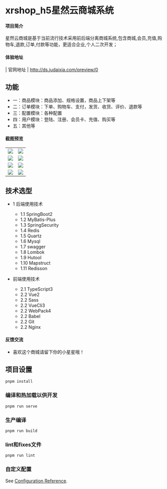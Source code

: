 # xrshop_h5星然云商城系统

#### 项目简介
星然云商城是基于当前流行技术采用前后端分离商城系统,包含商城,会员,充值,购物车,退款,订单,付款等功能，更适合企业,个人二次开发；


#### 体验地址

|   官网地址  |    http://ds.judaixia.com/preview/0


## 功能

* 一：商品模块：商品添加、规格设置，商品上下架等
* 二：订单模块：下单、购物车、支付，发货、收货、评价、退款等
* 三：配置模块：各种配置
* 四：用户模块：登陆、注册、会员卡、充值、购买等
* 五：其他等

#### 截图预览
<table>
    <tr>
        <td><img src="http://cdn1.xredm.com/mdImages/1.png"/></td>
        <td><img src="http://cdn1.xredm.com/mdImages/2.png"/></td>
    </tr>
    <tr>
        <td><img src="http://cdn1.xredm.com/mdImages/3.png"/></td>
        <td><img src="http://cdn1.xredm.com/mdImages/4.png"/></td>
    </tr>
    <tr>
        <td><img src="http://cdn1.xredm.com/mdImages/5.png"/></td>
        <td><img src="http://cdn1.xredm.com/mdImages/6.png"/></td>
    </tr>
    <tr>
        <td><img src="http://cdn1.xredm.com/mdImages/7.png"/></td>
        <td><img src="http://cdn1.xredm.com/mdImages/8.png"/></td>
    </tr>
</table>


## 技术选型
* 1 后端使用技术
    * 1.1 SpringBoot2
    * 1.2 MyBatis-Plus
    * 1.3 SpringSecurity
    * 1.4 Redis
    * 1.5 Quartz
    * 1.6 Mysql
    * 1.7 swagger
    * 1.8 Lombok
    * 1.9 Hutool
    * 1.10 Mapstruct
    * 1.11 Redisson
        
* 前端使用技术
    * 2.1 TypeScript3
    * 2.2 Vue2
    * 2.2 Sass
    * 2.2 VueCli3
    * 2.2 WebPack4
    * 2.2 Babel
    * 2.2 Git
    * 2.2 Nginx​



	
#### 反馈交流
- 喜欢这个商城请留下你的小星星哦！

## 项目设置
```
pnpm install
```

### 编译和热加载以供开发
```
pnpm run serve
```

### 生产编译
```
pnpm run build
```

### lint和fixes文件
```
pnpm run lint
```

### 自定义配置
See [Configuration Reference](https://cli.vuejs.org/config/).
